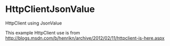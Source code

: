 HttpClientJsonValue
===================

HttpClient using JsonValue

This example HttpClient use is from http://blogs.msdn.com/b/henrikn/archive/2012/02/11/httpclient-is-here.aspx